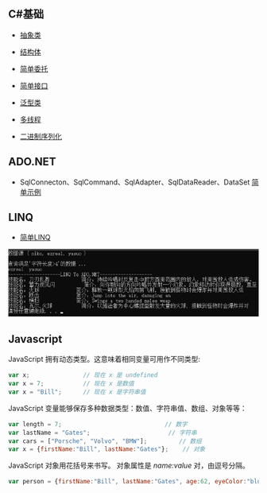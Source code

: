 ## C#基础
* [抽象类](/C#/Abstract_Class.cs)

* [结构体](/C#/DateTime_Struct.cs)

* [简单委托](/C#/First_Delegate.cs)

* [简单接口](/C#/First_Interface.cs)

* [泛型类](/C#/Generic_Class.cs)

* [多线程](/C#/Test_Thread.cs)

* [二进制序列化](/C#/Binary_Serialization.cs)


## ADO.NET
* SqlConnecton、SqlCommand、SqlAdapter、SqlDataReader、DataSet [简单示例](/simple_ADO.NET.cs)

## LINQ
* [简单LINQ](/Simple_LINQ.cs)

![Simple_LINQ](/Image/Simple_LINQ.png)

## Javascript

JavaScript 拥有动态类型。这意味着相同变量可用作不同类型:
``` JavaScript
var x;               // 现在 x 是 undefined
var x = 7;           // 现在 x 是数值
var x = "Bill";      // 现在 x 是字符串值
```

JavaScript 变量能够保存多种数据类型：数值、字符串值、数组、对象等等：
``` javascript
var length = 7;                             // 数字
var lastName = "Gates";                      // 字符串
var cars = ["Porsche", "Volvo", "BMW"];         // 数组
var x = {firstName:"Bill", lastName:"Gates"};    // 对象 
```

JavaScript 对象用花括号来书写。
对象属性是 *name:value* 对，由逗号分隔。
``` javascript
var person = {firstName:"Bill", lastName:"Gates", age:62, eyeColor:"blue"};
```
